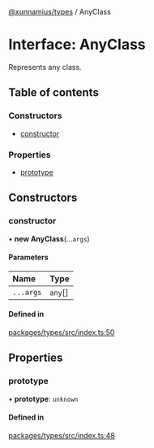 [@xunnamius/types][1] / AnyClass

# Interface: AnyClass

Represents any class.

## Table of contents

### Constructors

- [constructor][2]

### Properties

- [prototype][3]

## Constructors

### constructor

• **new AnyClass**(...`args`)

#### Parameters

| Name      | Type     |
| :-------- | :------- |
| `...args` | `any`\[] |

#### Defined in

[packages/types/src/index.ts:50][4]

## Properties

### prototype

• **prototype**: `unknown`

#### Defined in

[packages/types/src/index.ts:48][5]

[1]: ../README.md
[2]: AnyClass.md#constructor
[3]: AnyClass.md#prototype
[4]:
  https://github.com/Xunnamius/typescript-utils/blob/4f7daa8/packages/types/src/index.ts#L50
[5]:
  https://github.com/Xunnamius/typescript-utils/blob/4f7daa8/packages/types/src/index.ts#L48
